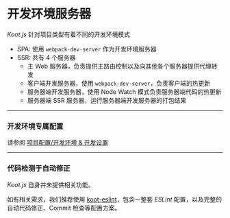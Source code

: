 # 开发环境服务器

_Koot.js_ 针对项目类型有着不同的开发环境模式

-   SPA: 使用 `webpack-dev-server` 作为开发环境服务器
-   SSR: 共有 4 个服务器
    -   主 Web 服务器，负责提供主路由控制以及向其他各个服务器提供代理转发
    -   客户端开发服务器，使用 `webpack-dev-server`，负责客户端的热更新
    -   服务器端开发服务器，使用 Node Watch 模式负责服务器端代码的热更新
    -   服务器端 SSR 服务器，运行服务器端开发服务器的打包结果

---

### 开发环境专属配置

请参阅 [项目配置/开发环境 & 开发设置](/config?id=%e5%bc%80%e5%8f%91%e7%8e%af%e5%a2%83-amp-%e5%bc%80%e5%8f%91%e8%ae%be%e7%bd%ae)

---

### 代码检测于自动修正

_Koot.js_ 自身并未提供相关功能。

如有相关需求，我们推荐使用 [koot-eslint](https://github.com/cmux/koot-eslint)，包含一整套 _ESLint_ 配置，以及完整的自动代码修正、Commit 检查等配置方案。
